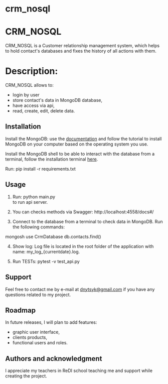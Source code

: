 # crm_nosql

# CRM_NOSQL

CRM_NOSQL is a Customer relationship management system, which helps to hold contact's databases and fixes the history of all actions with them. 

# Description:

CRM_NOSQL allows to:
- login by user
- store contact's data in MongoDB database,
- have access via api,
- read, create, edit, delete data.

## Installation

Install the MongoDB: use the [documentation](https://www.mongodb.com/docs/manual/installation/) and follow the tutorial to install MongoDB on your computer based on the operating system you use.

Install the MongoDB shell to be able to interact with the database from a terminal, follow the installation terminal [here](https://www.mongodb.com/docs/mongodb-shell/install/).

Run:
pip install -r requirements.txt

## Usage

1. Run:
python main.py  
to run api server.

2. You can checks methods via  Swagger: 
http://localhost:4558/docs#/

3. Connect to the database from a terminal to check data in MongoDB.
Run the following commands:

mongosh
use CrmDatabase
db.contacts.find()

4. Show log: Log file is located in the root folder of the application with name: my_log_{currentdate}.log.

5. Run TESTs: 
pytest -v test_api.py

## Support

Feel free to contact me by e-mail at dnytsyk@gmail.com if you have any questions related to my project.

## Roadmap

In future releases, I will plan to add features:
- graphic user interface,
- clients products,
- functional users and roles.

## Authors and acknowledgment

I appreciate my teachers in ReDI school teaching me and support while creating the project.